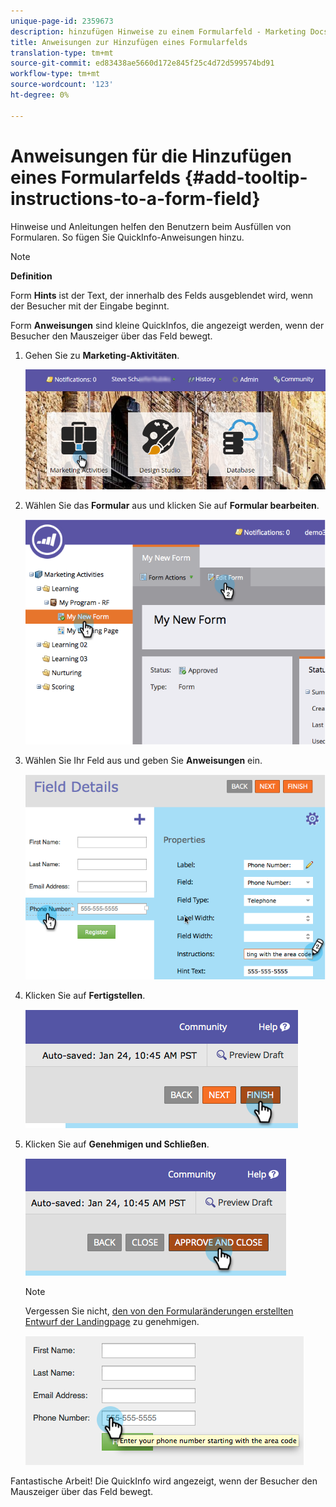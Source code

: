 ```yaml
---
unique-page-id: 2359673
description: hinzufügen Hinweise zu einem Formularfeld - Marketing Docs - Produktdokumentation
title: Anweisungen zur Hinzufügen eines Formularfelds
translation-type: tm+mt
source-git-commit: ed83438ae5660d172e845f25c4d72d599574bd91
workflow-type: tm+mt
source-wordcount: '123'
ht-degree: 0%

---
```



# Anweisungen für die Hinzufügen eines Formularfelds {#add-tooltip-instructions-to-a-form-field}

[](/help/marketo/product-docs/demand-generation/forms/form-fields/add-hint-text-to-a-form-field.md) Hinweise und Anleitungen helfen den Benutzern beim Ausfüllen von Formularen. So fügen Sie QuickInfo-Anweisungen hinzu.

>[!NOTE]
>
>**Definition**
>
>Form **Hints** ist der Text, der innerhalb des Felds ausgeblendet wird, wenn der Besucher mit der Eingabe beginnt.
>
>Form **Anweisungen** sind kleine QuickInfos, die angezeigt werden, wenn der Besucher den Mauszeiger über das Feld bewegt.

1. Gehen Sie zu **Marketing-Aktivitäten**.

   ![](assets/login-marketing-activities-6.png)

1. Wählen Sie das **Formular** aus und klicken Sie auf **Formular bearbeiten**.

   ![](assets/image2014-9-15-14-3a15-3a42.png)

1. Wählen Sie Ihr Feld aus und geben Sie **Anweisungen** ein.

   ![](assets/image2014-9-15-14-3a15-3a49.png)

1. Klicken Sie auf **Fertigstellen**.

   ![](assets/image2014-9-15-14-3a15-3a57.png)

1. Klicken Sie auf **Genehmigen und Schließen**.

   ![](assets/image2014-9-15-14-3a16-3a3.png)

   >[!NOTE]
   >
   >Vergessen Sie nicht, [den von den Formularänderungen erstellten Entwurf der Landingpage](/help/marketo/product-docs/demand-generation/landing-pages/understanding-landing-pages/approve-unapprove-or-delete-a-landing-page.md) zu genehmigen.

   ![](assets/image2014-9-15-14-3a16-3a56.png)

Fantastische Arbeit! Die QuickInfo wird angezeigt, wenn der Besucher den Mauszeiger über das Feld bewegt.
